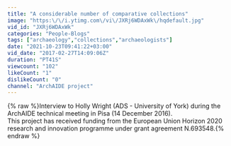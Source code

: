 ```yaml
---
title: "A considerable number of comparative collections"
image: "https:\/\/i.ytimg.com\/vi\/JXRj6WDAxWk\/hqdefault.jpg"
vid_id: "JXRj6WDAxWk"
categories: "People-Blogs"
tags: ["archaeology","collections","archaeologists"]
date: "2021-10-23T09:41:22+03:00"
vid_date: "2017-02-27T14:09:06Z"
duration: "PT41S"
viewcount: "102"
likeCount: "1"
dislikeCount: "0"
channel: "ArchAIDE project"
---
```

{% raw %}Interview  to Holly Wright (ADS - University of York) during the ArchAIDE technical meeting in Pisa (14 December 2016).<br />This project has received funding from the European Union Horizon 2020 research and innovation programme under grant agreement N.693548.{% endraw %}

